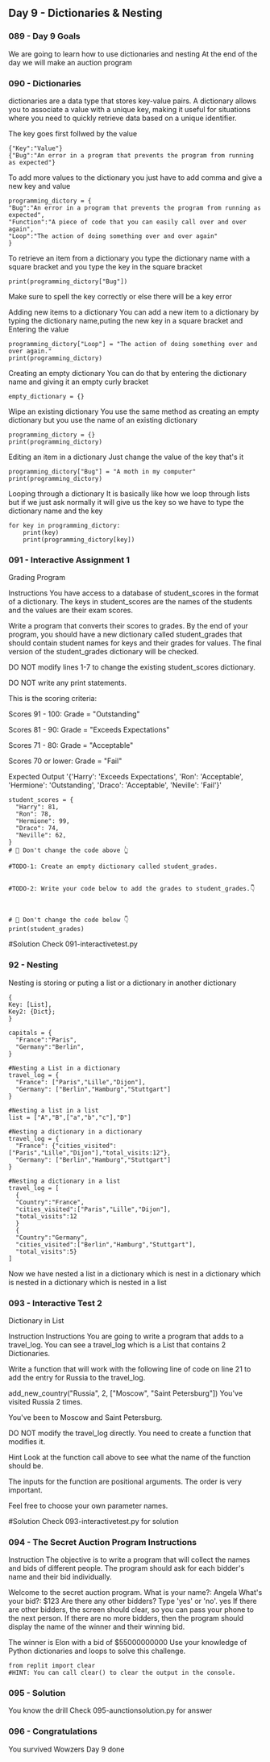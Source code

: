 ## Day 9 - Dictionaries & Nesting

### 089 - Day 9 Goals
We are going to learn how to use dictionaries and nesting
At the end of the day we will make an auction program

### 090 - Dictionaries
 dictionaries are a data type that stores key-value pairs. A dictionary allows you to associate a value with a unique key, making it useful for situations where you need to quickly retrieve data based on a unique identifier.

 The key goes first follwed by the value
 ```
 {"Key":"Value"}
 {"Bug":"An error in a program that prevents the program from running as expected"}
 ```
 To add more values to the dictionary you just have to add comma and give a new key and value
 ```
 programming_dictory = {
 "Bug":"An error in a program that prevents the program from running as expected",
 "Function":"A piece of code that you can easily call over and over again",
 "Loop":"The action of doing something over and over again"
 }
 ```

 To retrieve an item from a dictionary you type the dictionary name with a square bracket and you type the key in the square bracket

 ```
 print(programming_dictory["Bug"])
 ```
Make sure to spell the key correctly or else there will be a key error


Adding new items to a dictionary
You can add a new item to a dictionary by typing the dictionary name,puting the new key in a square bracket and Entering the value

```
programming_dictory["Loop"] = "The action of doing something over and over again."
print(programming_dictory)
```

Creating an empty dictionary
You can do that by entering the dictionary name and giving it an empty curly bracket
```
empty_dictionary = {}
```

Wipe an existing dictionary
You use the same method as creating an empty dictionary but you use the name of an existing dictionary

```
programming_dictory = {}
print(programming_dictory)
```

Editing an item in a dictionary
Just change the value of the key that's it
```
programming_dictory["Bug"] = "A moth in my computer"
print(programming_dictory)
```

Looping through a dictionary
It is basically like how we loop through lists but if we just ask normally it will give us the key so we have to type the dictionary name and the key

```
for key in programming_dictory:
    print(key)
    print(programming_dictory[key])
```

### 091 - Interactive Assignment 1
Grading Program

Instructions
You have access to a database of student_scores in the format of a dictionary. The keys in student_scores are the names of the students and the values are their exam scores.

Write a program that converts their scores to grades. By the end of your program, you should have a new dictionary called student_grades that should contain student names for keys and their grades for values. The final version of the student_grades dictionary will be checked.

DO NOT modify lines 1-7 to change the existing student_scores dictionary.

DO NOT write any print statements.

This is the scoring criteria:

Scores 91 - 100: Grade = "Outstanding"

Scores 81 - 90: Grade = "Exceeds Expectations"

Scores 71 - 80: Grade = "Acceptable"

Scores 70 or lower: Grade = "Fail"

Expected Output
'{'Harry': 'Exceeds Expectations', 'Ron': 'Acceptable', 'Hermione': 'Outstanding', 'Draco': 'Acceptable', 'Neville': 'Fail'}'

```
student_scores = {
  "Harry": 81,
  "Ron": 78,
  "Hermione": 99,
  "Draco": 74,
  "Neville": 62,
}
# 🚨 Don't change the code above 👆

#TODO-1: Create an empty dictionary called student_grades.


#TODO-2: Write your code below to add the grades to student_grades.👇



# 🚨 Don't change the code below 👇
print(student_grades)
```
#Solution
Check 091-interactivetest.py

### 92 - Nesting
Nesting is storing or puting a list or a dictionary in another dictionary

```
{
Key: [List],
Key2: {Dict};
}
```

```
capitals = {
  "France":"Paris",
  "Germany":"Berlin",
}
```
```
#Nesting a List in a dictionary
travel_log = {
  "France": ["Paris","Lille","Dijon"],
  "Germany": ["Berlin","Hamburg","Stuttgart"]
}
```
```
#Nesting a list in a list
list = ["A","B",["a","b","c"],"D"]
```
```
#Nesting a dictionary in a dictionary
travel_log = {
  "France": {"cities_visited":["Paris","Lille","Dijon"],"total_visits:12"},
  "Germany": ["Berlin","Hamburg","Stuttgart"]
}
```
```
#Nesting a dictionary in a list
travel_log = [
  {
  "Country":"France",
  "cities_visited":["Paris","Lille","Dijon"],
  "total_visits":12
  }
  {
  "Country":"Germany",
  "cities_visited":["Berlin","Hamburg","Stuttgart"],
  "total_visits":5}
]
```
Now we have nested a list in a dictionary which is nest in a dictionary which is nested in a dictionary which is nested in a list


### 093 - Interactive Test 2
Dictionary in List

Instruction
Instructions
You are going to write a program that adds to a travel_log. You can see a travel_log which is a List that contains 2 Dictionaries.

Write a function that will work with the following line of code on line 21 to add the entry for Russia to the travel_log.

add_new_country("Russia", 2, ["Moscow", "Saint Petersburg"])
You've visited Russia 2 times.

You've been to Moscow and Saint Petersburg.

DO NOT modify the travel_log directly. You need to create a function that modifies it.

Hint
Look at the function call above to see what the name of the function should be.

The inputs for the function are positional arguments. The order is very important.

Feel free to choose your own parameter names.

#Solution
Check 093-interactivetest.py for solution


### 094 - The Secret Auction Program Instructions
Instruction
The objective is to write a program that will collect the names and bids of different people. The program should ask for each bidder's name and their bid individually.

Welcome to the secret auction program.
What is your name?: Angela
What's your bid?: $123
Are there any other bidders? Type 'yes' or 'no'.
yes
If there are other bidders, the screen should clear, so you can pass your phone to the next person. If there are no more bidders, then the program should display the name of the winner and their winning bid.

The winner is Elon with a bid of $55000000000
Use your knowledge of Python dictionaries and loops to solve this challenge.

```
from replit import clear
#HINT: You can call clear() to clear the output in the console.
```

### 095 - Solution
You know the drill
Check 095-aunctionsolution.py for answer

### 096 - Congratulations
You survived
Wowzers
Day 9 done
